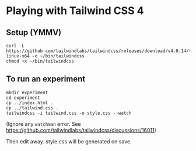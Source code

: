 # Playing with Tailwind CSS 4

## Setup (YMMV)

    curl -L https://github.com/tailwindlabs/tailwindcss/releases/download/v4.0.14/tailwindcss-linux-x64 -o ~/bin/tailwindcss
    chmod +x ~/bin/tailwindcss

## To run an experiment

    mkdir experiment
    cd experiment
    cp ../index.html .
    cp ../tailwind.css .
    tailwindcss -i tailwind.css -o style.css --watch

(Ignore any `watchman` error. See https://github.com/tailwindlabs/tailwindcss/discussions/16011)

Then edit away. style.css will be generated on save.
